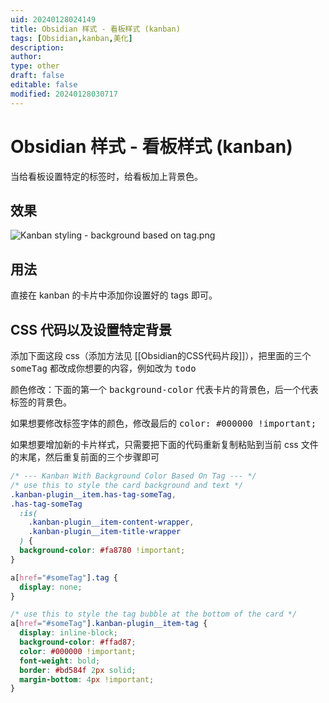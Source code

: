```yaml
---
uid: 20240128024149
title: Obsidian 样式 - 看板样式 (kanban)
tags: [Obsidian,kanban,美化]
description: 
author: 
type: other
draft: false
editable: false
modified: 20240128030717
---
```


# Obsidian 样式 - 看板样式 (kanban)

当给看板设置特定的标签时，给看板加上背景色。

## 效果

![Kanban styling - background based on tag.png](https://cdn.pkmer.cn/images/Kanban%20styling%20-%20background%20based%20on%20tag.png!pkmer)

## 用法

直接在 kanban 的卡片中添加你设置好的 tags 即可。

## CSS 代码以及设置特定背景

添加下面这段 css（添加方法见 [[Obsidian的CSS代码片段]]），把里面的三个 <kbd>someTag</kbd> 都改成你想要的内容，例如改为 <kbd>todo</kbd>

颜色修改：下面的第一个 <kbd>background-color</kbd> 代表卡片的背景色，后一个代表标签的背景色。

如果想要修改标签字体的颜色，修改最后的 <kbd>color: #000000 !important;</kbd>

如果想要增加新的卡片样式，只需要把下面的代码重新复制粘贴到当前 css 文件的末尾，然后重复前面的三个步骤即可

```css
/* --- Kanban With Background Color Based On Tag --- */
/* use this to style the card background and text */
.kanban-plugin__item.has-tag-someTag,
.has-tag-someTag
  :is(
    .kanban-plugin__item-content-wrapper,
    .kanban-plugin__item-title-wrapper
  ) {
  background-color: #fa8780 !important;
}

a[href="#someTag"].tag {
  display: none;
}

/* use this to style the tag bubble at the bottom of the card */
a[href="#someTag"].kanban-plugin__item-tag {
  display: inline-block;
  background-color: #ffad87;
  color: #000000 !important;
  font-weight: bold;
  border: #bd584f 2px solid;
  margin-bottom: 4px !important;
}
```